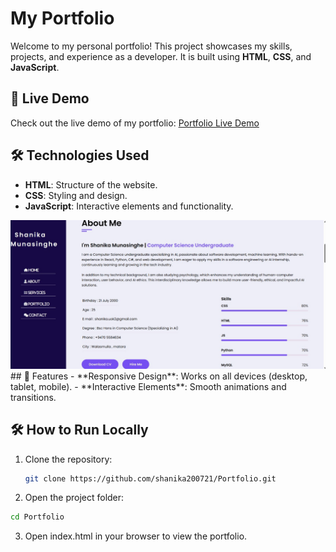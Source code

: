 # My Portfolio

Welcome to my personal portfolio! This project showcases my skills, projects, and experience as a developer. It is built using **HTML**, **CSS**, and **JavaScript**.

## 🚀 Live Demo
Check out the live demo of my portfolio: [Portfolio Live Demo](https://shanika200721.github.io/Portfolio/)

## 🛠️ Technologies Used
- **HTML**: Structure of the website.
- **CSS**: Styling and design.
- **JavaScript**: Interactive elements and functionality.

<img src="screen-shot.jpg">
## 🎨 Features
- **Responsive Design**: Works on all devices (desktop, tablet, mobile).
- **Interactive Elements**: Smooth animations and transitions.

## 🛠️ How to Run Locally
1. Clone the repository:
   ```bash
   git clone https://github.com/shanika200721/Portfolio.git
   
2. Open the project folder:
```bash
cd Portfolio
```
3. Open index.html in your browser to view the portfolio.

